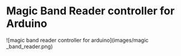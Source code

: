 # Magic Band Reader controller for Arduino 

![magic band reader controller for arduino](images/magic _band_reader.png)
